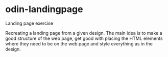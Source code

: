 # odin-landingpage

Landing page exercise 

Recreating a landing page from a given design. 
The main idea is to make a good structure of the web page, get good with placing the HTML elements where they need to be on the web page and style everything as in the design.
